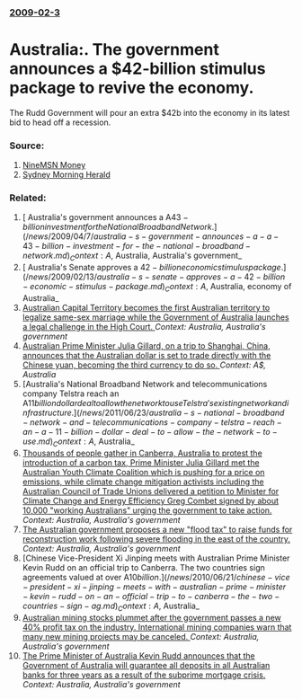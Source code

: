 ### [2009-02-3](/news/2009/02/3/index.md)

#  Australia:. The government announces a $42-billion stimulus package to revive the economy. 

The Rudd Government will pour an extra $42b into the economy in its latest bid to head off a recession.


### Source:

1. [NineMSN Money](http://money.ninemsn.com.au/article.aspx?id=738247)
2. [Sydney Morning Herald](http://business.smh.com.au/business/govt-unveils-42b-stimulus-20090203-7w6v.html?page=-1)

### Related:

1. [ Australia's government announces a A$43-billion investment for the National Broadband Network. ](/news/2009/04/7/australia-s-government-announces-a-a-43-billion-investment-for-the-national-broadband-network.md) _Context: A$, Australia, Australia's government_
2. [ Australia's Senate approves a $42-billion economic stimulus package. ](/news/2009/02/13/australia-s-senate-approves-a-42-billion-economic-stimulus-package.md) _Context: A$, Australia, economy of Australia_
3. [Australian Capital Territory becomes the first Australian territory to legalize same-sex marriage while the Government of Australia launches a legal challenge in the High Court. ](/news/2013/10/22/australian-capital-territory-becomes-the-first-australian-territory-to-legalize-same-sex-marriage-while-the-government-of-australia-launches.md) _Context: Australia, Australia's government_
4. [Australian Prime Minister Julia Gillard, on a trip to Shanghai, China, announces that the Australian dollar is set to trade directly with the Chinese yuan, becoming the third currency to do so. ](/news/2013/04/8/australian-prime-minister-julia-gillard-on-a-trip-to-shanghai-china-announces-that-the-australian-dollar-is-set-to-trade-directly-with-th.md) _Context: A$, Australia_
5. [Australia's National Broadband Network and telecommunications company Telstra reach an A$11 billion dollar deal to allow the network to use Telstra's existing network and infrastructure. ](/news/2011/06/23/australia-s-national-broadband-network-and-telecommunications-company-telstra-reach-an-a-11-billion-dollar-deal-to-allow-the-network-to-use.md) _Context: A$, Australia_
6. [Thousands of people gather in Canberra, Australia to protest the introduction of a carbon tax, Prime Minister Julia Gillard met the Australian Youth Climate Coalition which is pushing for a price on emissions, while climate change mitigation activists including the Australian Council of Trade Unions delivered a petition to Minister for Climate Change and Energy Efficiency Greg Combet signed by about 10,000 "working Australians" urging the government to take action. ](/news/2011/03/23/thousands-of-people-gather-in-canberra-australia-to-protest-the-introduction-of-a-carbon-tax-prime-minister-julia-gillard-met-the-australi.md) _Context: Australia, Australia's government_
7. [The Australian government proposes a new "flood tax" to raise funds for reconstruction work following severe flooding in the east of the country. ](/news/2011/01/27/the-australian-government-proposes-a-new-flood-tax-to-raise-funds-for-reconstruction-work-following-severe-flooding-in-the-east-of-the-cou.md) _Context: Australia, Australia's government_
8. [Chinese Vice-President Xi Jinping meets with Australian Prime Minister Kevin Rudd on an official trip to Canberra. The two countries sign agreements valued at over A$10 billion. ](/news/2010/06/21/chinese-vice-president-xi-jinping-meets-with-australian-prime-minister-kevin-rudd-on-an-official-trip-to-canberra-the-two-countries-sign-ag.md) _Context: A$, Australia_
9. [Australian mining stocks plummet after the government passes a new 40% profit tax on the industry. International mining companies warn that many new mining projects may be canceled. ](/news/2010/05/3/australian-mining-stocks-plummet-after-the-government-passes-a-new-40-profit-tax-on-the-industry-international-mining-companies-warn-that.md) _Context: Australia, Australia's government_
10. [ The Prime Minister of Australia Kevin Rudd announces that the Government of Australia will guarantee all deposits in all Australian banks for three years as a result of the subprime mortgage crisis. ](/news/2008/10/12/the-prime-minister-of-australia-kevin-rudd-announces-that-the-government-of-australia-will-guarantee-all-deposits-in-all-australian-banks-f.md) _Context: Australia, Australia's government_
